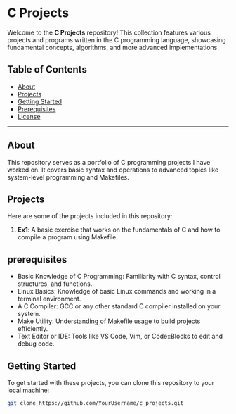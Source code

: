 # C Projects

Welcome to the **C Projects** repository! This collection features various projects and programs written in the C programming language, showcasing fundamental concepts, algorithms, and more advanced implementations.

## Table of Contents

- [About](#about)
- [Projects](#projects)
- [Getting Started](#getting-started)
- [Prerequisites](#prerequisites)
- [License](#license)

---

## About

This repository serves as a portfolio of C programming projects I have worked on. It covers basic syntax and operations to advanced topics like system-level programming and Makefiles.

## Projects

Here are some of the projects included in this repository:

1. **Ex1**: A basic exercise that works on the fundamentals of C and how to compile a program using Makefile.

## prerequisites
- Basic Knowledge of C Programming: Familiarity with C syntax, control structures, and functions.
- Linux Basics: Knowledge of basic Linux commands and working in a terminal environment.
- A C Compiler: GCC or any other standard C compiler installed on your system.
- Make Utility: Understanding of Makefile usage to build projects efficiently.
- Text Editor or IDE: Tools like VS Code, Vim, or Code::Blocks to edit and debug code.
  
## Getting Started

To get started with these projects, you can clone this repository to your local machine:

```bash
git clone https://github.com/YourUsername/c_projects.git



